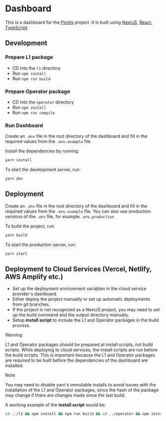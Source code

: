# Dashboard

This is a dashboard for the [Pontis](https://github.com/Bitcoin-Wildlife-Sanctuary/pontis) project.
It is built using [NextJS](https://nextjs.org/), [React](https://react.dev/), [TypeScript](https://www.typescriptlang.org/).

## Development

### Prepare L1 package

- CD into the `l1` directory
- Run `npm install`
- Run `npm run build`

### Prepare Operator package

- CD into the `operator` directory
- Run `npm install`
- Run `npm run compile`

### Run Dashboard

Create an `.env` file in the root directory of the dashboard and fill in the required values from the `.env.example` file.

Install the dependencies by running:

```bash
yarn install
```

To start the development server, run:

```bash
yarn dev
```

## Deployment

Create an `.env` file in the root directory of the dashboard and fill in the required values from the `.env.example` file.
You can also use production versions of the `.env` file, for example `.env.production`.

To build the project, run:

```bash
yarn build
```

To start the production server, run:

```bash
yarn start
```

## Deployment to Cloud Services (Vercel, Netlify, AWS Amplify etc.)

- Set up the deployment environment variables in the cloud service provider's dashboard.
- Either deploy the project manually or set up automatic deployments from git branches.
- If the project is not recognized as a NextJS project, you may need to set up the build command and the output directory manually.
- Setup **install script** to include the L1 and Operator packages in the build process.

> [!WARNING]  
> L1 and Operator packages should be prepared at install scripts, not build scripts. While deploying to cloud services, the install scripts are run before the build scripts. This is important because the L1 and Operator packages are required to be built before the dependencies of the dashboard are installed.

> [!NOTE]  
> You may need to disable yarn's immutable installs to avoid issues with the installation of the L1 and Operator packages, since the hash of the package may change if there are changes made since the last build.

A working example of the **install script** would be:

```bash
cd ../l1 && npm install && npm run build && cd ../operator && npm install && npm run compile && cd ../dashboard && YARN_ENABLE_IMMUTABLE_INSTALLS=false yarn install
```
